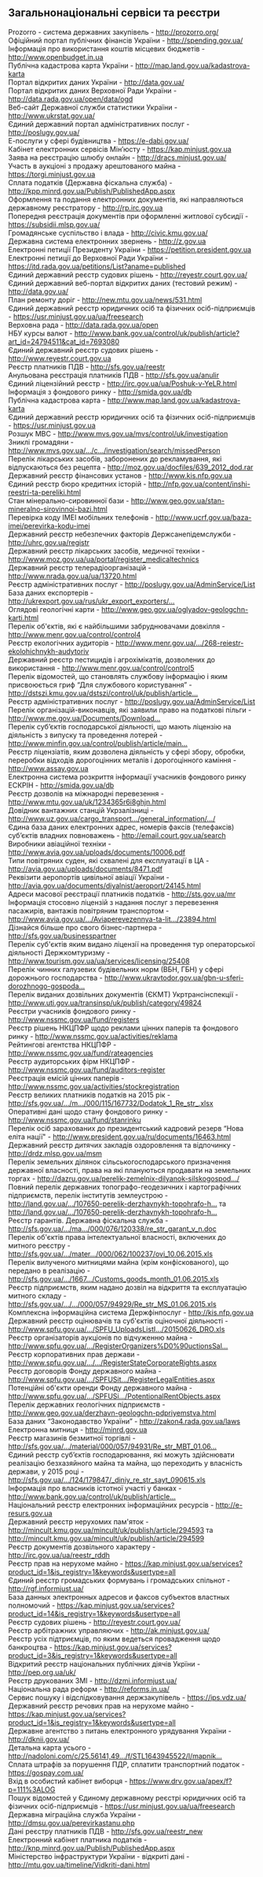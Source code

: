 ## Загальнонаціональні сервіси та реєстри

Prozorro - система державних закупівель - http://prozorro.org/  
Офіційний портал публічних фінансів України - http://spending.gov.ua/  
Інформація про використання коштів місцевих бюджетів - http://www.openbudget.in.ua  
Публічна кадастрова карта України - http://map.land.gov.ua/kadastrova-karta  
Портал відкритих даних України - http://data.gov.ua/  
Портал відкритих даних Верховної Ради України - http://data.rada.gov.ua/open/data/ogd  
Веб-сайт Державної служби статистики України - http://www.ukrstat.gov.ua/  
Єдиний державний портал адміністративних послуг	 - http://poslugy.gov.ua/  
Е-послуги у сфері будівництва - https://e-dabi.gov.ua/  
Кабінет електронних сервісів Мін’юсту - https://kap.minjust.gov.ua  
Заява на реєстрацію шлюбу онлайн - http://dracs.minjust.gov.ua/  
Участь в аукціоні з продажу арештованого майна - https://torgi.minjust.gov.ua  
Сплата податків (Державна фіскальна служба) - http://kpp.minrd.gov.ua/Publish/PublishedApp.aspx  
Оформлення та подання електронних документів, які направляються державному реєстратору - http://rp.irc.gov.ua  
Попередня реєстрація документів при оформленні житлової субсидії - https://subsidii.mlsp.gov.ua/  
Громадянське суспільство і влада - http://civic.kmu.gov.ua/  
Державна система електронних звернень - http://z.gov.ua  
Електронні петиції Президенту України - https://petition.president.gov.ua  
Електронні петиції до Верховної Ради України - https://itd.rada.gov.ua/petitions/List?aname=published  
Єдиний державний реєстр судових рішень - http://reyestr.court.gov.ua/  
Єдиний державний веб-портал відкритих даних (тестовий режим) - http://data.gov.ua/  
План ремонту доріг - http://new.mtu.gov.ua/news/531.html  
Єдиний державний реєстр юридичних осіб та фізичних осіб-підприємців - https://usr.minjust.gov.ua/ua/freesearch  
Верховна рада - http://data.rada.gov.ua/open  
НБУ курсы валют - http://www.bank.gov.ua/control/uk/publish/article?art_id=24794511&cat_id=7693080  
Єдиний державний реєстр судових рішень - http://www.reyestr.court.gov.ua	  
Реєстр платників ПДВ - http://sfs.gov.ua/reestr  
Анульована реєстрація платників ПДВ - http://sfs.gov.ua/anulir  
Єдиний ліцензійний реєстр - http://irc.gov.ua/ua/Poshuk-v-YeLR.html    
Інформація з фондового ринку - http://smida.gov.ua/db  
Публічна кадастрова карта - http://www.map.land.gov.ua/kadastrova-karta  
Єдиний державний реєстр юридичних осіб та фізичних осіб-підприємців - https://usr.minjust.gov.ua  
Розшук МВС - http://www.mvs.gov.ua/mvs/control/uk/investigation  
Зниклі громадяни - http://www.mvs.gov.ua/…/c…/investigation/search/missedPerson  
Перелік лікарських засобів, заборонених до рекламування, які відпускаються без рецепта - http://moz.gov.ua/docfiles/639_2012_dod.rar  
Державний реєстр фінансових установ - http://www.kis.nfp.gov.ua  
Єдиний реєстр бюро кредитних історій - http://nfp.gov.ua/content/inshi-reestri-ta-pereliki.html  
Стан мінерально-сировинної бази - http://www.geo.gov.ua/stan-mineralno-sirovinnoi-bazi.html  
Перевірка коду IMEI мобільних телефонів - http://www.ucrf.gov.ua/baza-imei/perevirka-kodu-imei  
Державний реєстр небезпечних факторів Держсанепідемслужби - http://uhrc.gov.ua/registr  
Державний реєстр лікарських засобів, медичної техніки - http://www.moz.gov.ua/ua/portal/register_medicaltechnics  
Державний реєстр телерадіоорганізацій - http://www.nrada.gov.ua/ua/13720.html  
Реєстр адміністративних послуг - http://poslugy.gov.ua/AdminService/List  
База даних експортерів - http://ukrexport.gov.ua/rus/ukr_export_exporters/…  
Оглядові геологічні карти - http://www.geo.gov.ua/oglyadov-geologchn-karti.html  
Перелік об'єктів, які є найбільшими забруднювачами довкілля - http://www.menr.gov.ua/control/control4   
Реєстр екологічних аудиторів - http://www.menr.gov.ua/…/268-reiestr-ekolohichnykh-audytoriv  
Державний реєстр пестицидів і агрохімікатів, дозволених до використання - http://www.menr.gov.ua/control/control5   
Перелік відомостей, що становлять службову інформацію і яким присвоюється гриф “Для службового користування” - http://dstszi.kmu.gov.ua/dstszi/control/uk/publish/article…  
Реєстр адміністративних послуг - http://poslugy.gov.ua/AdminService/List  
Перелік організацій-виконавців, які заявили право на податкові пільги - http://www.me.gov.ua/Documents/Download…  
Перелік суб’єктів господарської діяльності, що мають ліцензію на діяльність з випуску та проведення лотерей - http://www.minfin.gov.ua/control/publish/article/main…  
Реєстр ліцензіатів, яким дозволена діяльність у сфері збору, обробки, переробки відходів дорогоцінних металів і дорогоцінного каміння - http://www.assay.gov.ua  
Електронна система розкриття інформації учасників фондового ринку ЕСКРІН - http://smida.gov.ua/db  
Реєстр дозволів на міжнародні перевезення - http://www.mtu.gov.ua/uk/1234365r6i8ghjn.html  
Довідник вантажних станцій Укрзалізниці - http://www.uz.gov.ua/cargo_transport…/general_information/…/  
Єдина база даних електронних адрес, номерів факсів (телефаксів) суб’єктів владних повноважень - http://email.court.gov.ua/search   
Виробники авіаційної техніки - http://www.avia.gov.ua/uploads/documents/10006.pdf  
Типи повітряних суден, які схвалені для експлуатації в ЦА - http://avia.gov.ua/uploads/documents/8471.pdf  
Реквізити аеропортів цивільної авіації України - http://avia.gov.ua/documents/diyalnist/aeroport/24145.html  
Адреси масової реєстрації платників податків - http://sts.gov.ua/mr   
Інформація стосовно ліцензій з надання послуг з перевезення пасажирів, вантажів повітряним транспортом - http://www.avia.gov.ua/…/Aviaperevezennya-ta-lit…/23894.html  
Дізнайся більше про свого бізнес-партнера - http://sfs.gov.ua/businesspartner  
Перелік суб'єктів яким видано ліцензії на проведення тур операторської діяльності Держкомтуризму - http://www.tourism.gov.ua/ua/services/licensing/25408  
Перелік чинних галузевих будівельних норм (ВБН, ГБН) у сфері дорожнього господарства - http://www.ukravtodor.gov.ua/gbn-u-sferi-dorozhnogo-gospoda…  
Перелік виданих дозвільних документів (ЄКМТ) Укртрансінспекції - http://www.uti.gov.ua/transinsp/uk/publish/category/49824  
Реєстри учасників фондового ринку - http://www.nssmc.gov.ua/fund/registers  
Реєстр рішень НКЦПФР щодо реклами цінних паперів та фондового ринку - http://www.nssmc.gov.ua/activities/reklama  
Рейтингові агентства НКЦПФР - http://www.nssmc.gov.ua/fund/rateagencies  
Реєстр аудиторських фірм НКЦПФР - http://www.nssmc.gov.ua/fund/auditors-register  
Реєстрація емісій цінних паперів - http://www.nssmc.gov.ua/activities/stockregistration  
Реєстр великих платників податків на 2015 рік - http://sfs.gov.ua/…/m…/000/115/167732/Dodatok_1_Re_str_.xlsx  
Оперативні дані щодо стану фондового ринку - http://www.nssmc.gov.ua/fund/stanrinku  
Перелік осіб зарахованих до президентський кадровий резерв “Нова еліта нації" - http://www.president.gov.ua/ru/documents/16463.html  
Державний реєстр дитячих закладів оздоровлення та відпочинку - http://drdz.mlsp.gov.ua/msm  
Перелік земельних ділянок сільськогосподарського призначення державної власності, права на які плануються продавати на земельних торгах - http://dazru.gov.ua/perelik-zemelnix-dilyanok-silskogospod…/  
Повний перелік державних топографо-геодезичних і картографічних підприємств, перелік інститутів землеустрою - 	http://land.gov.ua/…/107650-perelik-derzhavnykh-topohrafo-h… та http://land.gov.ua/…/107650-perelik-derzhavnykh-topohrafo-h…  
Реєстр гарантів. Державна фіскальна служба - http://sfs.gov.ua/…/ma…/000/076/120338/re_str_garant_v_n.doc	 
Перелік об'єктів права інтелектуальної власності, включених до митного реєстру - http://sfs.gov.ua/…/mater…/000/062/100237/ovi_10.06.2015.xls  
Перелік вилученого митницями майна (крім конфіскованого), що передано в реалізацію - http://sfs.gov.ua/…/1667…/Customs_goods_month_01.06.2015.xls  
Реєстр підприємств, яким надано дозвіл на відкриття та експлуатацію митного складу - http://sfs.gov.ua/…/…/000/057/94929/Re_str_MS_01.06.2015.xls  
Комплексна інформаційна система Держфінпослуг - http://kis.nfp.gov.ua  
Державний реєстр оцінювачів та суб'єктів оціночної діяльності  - http://www.spfu.gov.ua/…/SPFU_UploadsListI…/20150626_DRO.xls  
Реєстр організаторів аукціонів по відчуженню майна - http://www.spfu.gov.ua/…/RegisterOrganizers%D0%90uctionsSal…  
Реєстр корпоративних прав держави - http://www.spfu.gov.ua/…/…/RegisterStateCorporateRights.aspx  
Реєстр договорів Фонду державного майна - http://www.spfu.gov.ua/…/SPFUSit…/RegisterLegalEntities.aspx  
Потенційні об'єкти оренди Фонду державного майна - http://www.spfu.gov.ua/…/SPFUSi…/PotentionalRentObjects.aspx  
Перелік державних геологічних підприємств - http://www.geo.gov.ua/derzhavn-geologchn-pdpriyemstva.html  
База даних “Законодавство України” - http://zakon4.rada.gov.ua/laws  
Електронна митниця - http://minrd.gov.ua  
Реєстр магазинів безмитної торгівлі - http://sfs.gov.ua/…/material/000/057/94931/Re_str_MBT_01.06…  
Єдиний реєстр суб’єктів господарювання, які можуть здійснювати реалізацію безхазяйного майна та майна, що переходить у власність держави, у 2015 році - http://sfs.gov.ua/…/124/179847/_diniy_re_str_sayt_090615.xls  
Інформація про власників істотної участі у банках - http://www.bank.gov.ua/control/uk/publish/article…  
Національний реєстр електронних інформаційних ресурсів - http://e-resurs.gov.ua   
Державний реєстр нерухомих пам'яток - http://mincult.kmu.gov.ua/mincult/uk/publish/article/294593 та http://mincult.kmu.gov.ua/mincult/uk/publish/article/294599  
Реєстр документів дозвільного характеру - http://irc.gov.ua/ua/reestr_rddh  
Реєстр прав на нерухоме майно - https://kap.minjust.gov.ua/services?product_id=1&is_registry=1&keywords&usertype=all  
Єдиний реєстр громадських формувань і громадських спільнот - http://rgf.informjust.ua/  
База данных электронных адресов и факсов субъектов властных полномочий - https://kap.minjust.gov.ua/services?product_id=14&is_registry=1&keywords&usertype=all  
Реєстр судових рішень - http://reyestr.court.gov.ua/  
Реєстр арбітражних управляючих - http://ak.minjust.gov.ua/  
Реєстр усіх підтриємців, по яким ведеться провадження щодо банкроцтва - https://kap.minjust.gov.ua/services?product_id=3&is_registry=1&keywords&usertype=all  
Відкритий реєстр національних публічних діячів Укрїни - http://pep.org.ua/uk/  
Реєстр друкованих ЗМІ - http://dzmi.informjust.ua/  
Національна рада реформ - http://reforms.in.ua/  
Сервис пошуку і відслідковування держзакупівель - https://ips.vdz.ua/  
Державний реєстр речових прав на нерухоме майно - https://kap.minjust.gov.ua/services?product_id=1&is_registry=1&keywords&usertype=all  
Державне агентство з питань електронного урядування України - http://dknii.gov.ua/  
Детальна карта усього - http://nadoloni.com/c/25.56141,49…/f/STL1643945522/l/mapnik…  
Сплата штрафів за порушення ПДР, сплатити транспортний податок - https://gospay.com.ua/  
Вхід в особистий кабінет виборця - https://www.drv.gov.ua/apex/f?p=111%3ALOG  
Пошук відомостей у Єдиному державному реєстрі юридичних осіб та фізичних осіб-підприємців - https://usr.minjust.gov.ua/ua/freesearch  
Державна міграційна служба України - http://dmsu.gov.ua/perevirkastanu.php  
Дані реєстру платників ПДВ - http://sfs.gov.ua/reestr_new  
Електронний кабінет платника податків - http://knp.minrd.gov.ua/Publish/PublishedApp.aspx  
Міністерство інфраструктури України - відкриті дані - http://mtu.gov.ua/timeline/Vidkriti-dani.html  